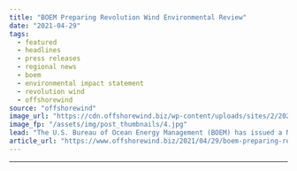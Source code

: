 ```yaml
---
title: "BOEM Preparing Revolution Wind Environmental Review"
date: "2021-04-29"
tags: 
  - featured
  - headlines
  - press releases
  - regional news
  - boem
  - environmental impact statement
  - revolution wind
  - offshorewind
source: "offshorewind"
image_url: "https://cdn.offshorewind.biz/wp-content/uploads/sites/2/2021/04/29153506/BOEM-Preparing-Revolution-Wind-Environmental-Review.jpg"
image_fp: "/assets/img/post_thumbnails/4.jpg"
lead: "The U.S. Bureau of Ocean Energy Management (BOEM) has issued a Notice of Intent (NOI)"
article_url: "https://www.offshorewind.biz/2021/04/29/boem-preparing-revolution-wind-environmental-review/"
---
```


---
